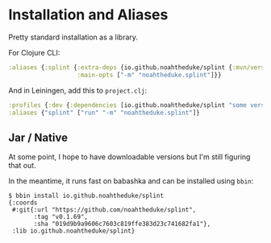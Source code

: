 # Installation and Aliases

Pretty standard installation as a library.

For Clojure CLI:

```clojure
:aliases {:splint {:extra-deps {io.github.noahtheduke/splint {:mvn/version "some version"}}
                   :main-opts ["-m" "noahtheduke.splint"]}}
```

And in Leiningen, add this to `project.clj`:

```clojure
:profiles {:dev {:dependencies [io.github.noahtheduke/splint "some version"]}}
:aliases {"splint" ["run" "-m" "noahtheduke.splint"]}
```

## Jar / Native

At some point, I hope to have downloadable versions but I'm still figuring that
out.

In the meantime, it runs fast on babashka and can be installed using `bbin`:

```text
$ bbin install io.github.noahtheduke/splint
{:coords
 #:git{:url "https://github.com/noahtheduke/splint",
       :tag "v0.1.69",
       :sha "019d9b9a9606c7603c819ffe383d23c741682fa1"},
 :lib io.github.noahtheduke/splint}
```
